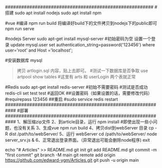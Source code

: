 #######################################################
#搭建
sudo apt install nodejs
sudo apt install npm

#vue 
#编译
npm run build
将编译好build下的文件拷贝到nodejs下的public即可
npm run serve


#nodejs Server
sudo apt-get install mysql-server
#初始密码为空
设置一个登录
update mysql.user set authentication_string=password('123456') where user='root' and Host ='localhost';

#安装数据库
mysql
> 拷贝 artlogin.sql 内容，贴上去即可。
#测试一下数据库是否争取
>use artpool
>show tables
  #这里有 arts 和 userLogin 两个表就正常

#Redis
sudo apt-get install redis-server
#初始不需要密码
#测试是否成功
redis-cli
set test test
#返回OK
  ##设置密码（如果设置的话，需要修改代码）
  #requirepass 123456
  ##重启
  #sudo service redis restart
############################################################
#部署
############################################################
1、解压缩zip文件
2、到article目录，运行
npm install
#即使出现一些小问题，也没有关系
3、生成vue
npm run build
4、拷贝dist到webServer 目录
cp -R dist /path/to/webServer/
5、运行 webServer
cd /path/to/webServer/
node server_srv.js &
6、正常退出登录界面。（异常退出可能会删除node程序)
exit


echo "# Articles" >> README.md
git init
git add README.md
git commit -m "first commit"
git branch -M main
git remote add origin https://github.com/edward-ygm/Articles.git
git push -u origin main